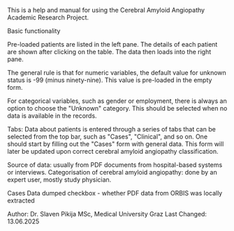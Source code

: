 This is a help and manual for using the Cerebral Amyloid Angiopathy Academic Research Project.

Basic functionality

Pre-loaded patients are listed in the left pane. The details of each patient are shown after clicking on the table. The data then loads into the right pane.

The general rule is that for numeric variables, the default value for unknown status is -99 (minus ninety-nine). This value is pre-loaded in the empty form.

For categorical variables, such as gender or employment, there is always an option to choose the "Unknown" category. This should be selected when no data is available in the records.

Tabs:
Data about patients is entered through a series of tabs that can be selected from the top bar, such as "Cases", "Clinical", and so on.
One should start by filling out the "Cases" form with general data. This form will later be updated upon correct cerebral amyloid angiopathy classification.

Source of data: usually from PDF documents from hospital-based systems or interviews.
Categorisation of cerebral amyloid angiopathy: done by an expert user, mostly study physician.

Cases
Data dumped checkbox - whether PDF data from ORBIS was locally extracted

Author: Dr. Slaven Pikija MSc, Medical University Graz
Last Changed: 13.06.2025
